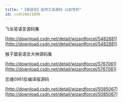 ```yaml
---
title: "【易语言】贴吧工具源码 以前写的"
id: csdn20621099
---
```


飞龙易语言源码集

[http://download.csdn.net/detail/wizardforcel/5482881](http://download.csdn.net/detail/wizardforcel/5482881)

猴子盟易语言大神源码集

[http://download.csdn.net/detail/wizardforcel/5767061](http://download.csdn.net/detail/wizardforcel/5767061)

恋魂0961反编译版源码

[http://download.csdn.net/detail/wizardforcel/5085067](http://download.csdn.net/detail/wizardforcel/5085067)
